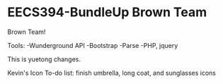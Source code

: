 EECS394-BundleUp Brown Team
=============

Brown Team!

Tools:
  -Wunderground API
  -Bootstrap
  -Parse
  -PHP, jquery


This is yuetong changes.

Kevin's Icon To-do list: finish umbrella, long coat, and sunglasses icons